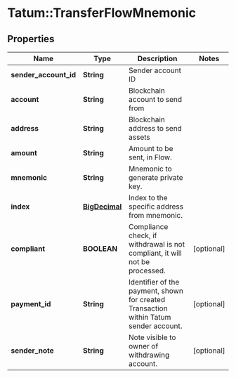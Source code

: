 # Tatum::TransferFlowMnemonic

## Properties
Name | Type | Description | Notes
------------ | ------------- | ------------- | -------------
**sender_account_id** | **String** | Sender account ID | 
**account** | **String** | Blockchain account to send from | 
**address** | **String** | Blockchain address to send assets | 
**amount** | **String** | Amount to be sent, in Flow. | 
**mnemonic** | **String** | Mnemonic to generate private key. | 
**index** | [**BigDecimal**](BigDecimal.md) | Index to the specific address from mnemonic. | 
**compliant** | **BOOLEAN** | Compliance check, if withdrawal is not compliant, it will not be processed. | [optional] 
**payment_id** | **String** | Identifier of the payment, shown for created Transaction within Tatum sender account. | [optional] 
**sender_note** | **String** | Note visible to owner of withdrawing account. | [optional] 

